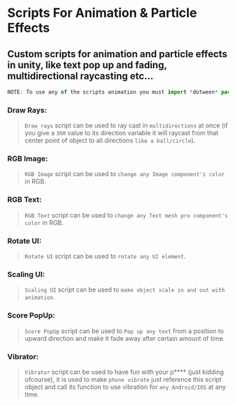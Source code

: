 # Scripts For Animation & Particle Effects
## Custom scripts for animation and particle effects in unity, like text pop up and fading, multidirectional raycasting etc...


```js
NOTE: To use any of the scripts animation you must import *dotween* package in unity, incase you don't have that package you can find it on my dotween repository.
```


### Draw Rays: 
> `Draw rays` script can be used to ray cast in `multidirections` at once (if you give a `360` value to its direction variable it will raycast from that center point of object to all directions `like a ball/circle`).

### RGB Image:
> `RGB Image` script can be used to `change any Image component's color` in RGB.

### RGB Text:
> `RGB Text` script can be used to `change any Text mesh pro component's color` in RGB.

### Rotate UI:
> `Rotate UI` script can be used to `rotate any UI element`.

### Scaling UI:
> `Scaling UI` script can be used to `make object scale in and out with animation`.

### Score PopUp:
> `Score PopUp` script can be used to `Pop up any text` from a position to upward direction and make it fade away after certain amount of time.

### Vibrator:
> `Vibrator` script can be used to have fun with your p**** (just kidding ofcourse), it is used to make `phone vibrate` just reference this script object and call its function to use vibration for `any Android/IOS` at any time.
